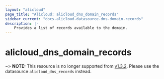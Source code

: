 ```yaml
---
layout: "alicloud"
page_title: "Alicloud: alicloud_dns_domain_records"
sidebar_current: "docs-alicloud-datasource-dns-domain-records"
description: |-
    Provides a list of records available to the domain.
---
```


# alicloud\_dns\_domain\_records

~> **NOTE:** This resource is no longer supported from [v1.3.2](https://github.com/alibaba/terraform-provider/releases/tag/V1.3.2). Please use the datasource `alicloud_dns_records` instead.
